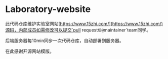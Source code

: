 # Laboratory-website

此代码仓库维护实验室网站[https://www.15zhi.com/](https://www.15zhi.com/)源码，内部成员如需修改可以提交`pull request`后@`maintainer`team同学。

后端服务器每10min同步一次代码仓库，自动部署到服务器。

在此感谢开源网站模版。

